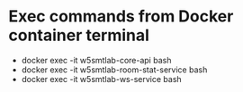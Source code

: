 # Exec commands from Docker container terminal
- docker exec -it w5smtlab-core-api bash
- docker exec -it w5smtlab-room-stat-service bash
- docker exec -it w5smtlab-ws-service bash
